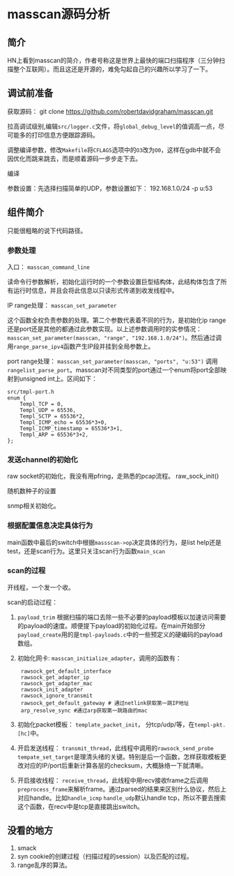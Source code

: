 # masscan源码分析 #

## 简介 ##

HN上看到masscan的简介，作者号称这是世界上最快的端口扫描程序（三分钟扫描整个互联网）。而且这还是开源的，难免勾起自己的兴趣所以学习了一下。


## 调试前准备 ##

获取源码：
    git clone https://github.com/robertdavidgraham/masscan.git

拉高调试级别,编辑`src/logger.c`文件，将`global_debug_level`的值调高一点，尽可能多的打印信息方便跟踪源码。

调整编译参数，修改`Makefile`将`CFLAGS`选项中的`O3`改为`O0`，这样在gdb中就不会因优化而跳来跳去，而是顺着源码一步步走下去。

编译

参数设置：先选择扫描简单的UDP，参数设置如下：
    192.168.1.0/24 -p u:53

## 组件简介 ##

只能很粗略的说下代码路径。

### 参数处理 ###

入口： `masscan_command_line`

读命令行参数解析，初始化运行时的一个参数设置巨型结构体，此结构体包含了所有运行时信息，并且会将此信息以只读形式传递到收发线程中。

IP range处理： `masscan_set_parameter`

这个函数全权负责参数的处理。第二个参数代表着不同的行为，是初始化ip range还是port还是其他的都通过此参数实现。以上述参数调用时的实参情况： `masscan_set_parameter(masscan, "range", "192.168.1.0/24")`。然后通过调用`range_parse_ipv4`函数产生IP段并挂到全局参数上。

port range处理： `masscan_set_parameter(masscan, "ports", "u:53")`
调用`rangelist_parse_port`。masscan对不同类型的port通过一个enum将port全部映射到unsigned int上。区间如下：

    src/tmpl-port.h
    enum {
    	Templ_TCP = 0,
      	Templ_UDP = 65536,
      	Templ_SCTP = 65536*2,
       	Templ_ICMP_echo = 65536*3+0,
       	Templ_ICMP_timestamp = 65536*3+1,
       	Templ_ARP = 65536*3+2,
    };


### 发送channel的初始化 ###

raw socket的初始化，我没有用pfring，走熟悉的pcap流程。
    raw_sock_init()

随机数种子的设置

snmp相关初始化。



### 根据配置信息决定具体行为 ###

main函数中最后的switch中根据`massscan->op`决定具体的行为，是list help还是test，还是scan行为。这里只关注scan行为函数`main_scan`

### scan的过程 ###

开线程，一个发一个收。

scan的启动过程：
1. `payload_trim` 根据扫描的端口去除一些不必要的payload模板以加速访问需要的payload的速度。顺便提下payload的初始化过程。在main开始部分`payload_create`用的是`tmpl-payloads.c`中的一些预定义的硬编码的payload数组。

2. 初始化网卡: `masscan_initialize_adapter`，调用的函数有：

        rawsock_get_default_interface
        rawsock_get_adapter_ip
        rawsock_get_adapter_mac
        rawsock_init_adapter
        rawsock_ignore_transmit
        rawsock_get_default_gateway # 通过netlink获取第一跳IP地址
        arp_resolve_sync #通过arp获取第一跳路由的mac

3. 初始化packet模板： `template_packet_init`， 分tcp/udp/等，在`templ-pkt.[hc]`中。

4. 开启发送线程： `transmit_thread`，此线程中调用的`rawsock_send_probe` `tempate_set_target`是理清头绪的关键。特别是后一个函数，怎样获取模板更改对应的IP/port后重新计算各层的checksum，大概脉络一下就清晰。

5. 开启接收线程： `receive_thread`，此线程中用recv接收frame之后调用`preprocess_frame`来解析frame。通过parsed的结果来区别什么协议，然后上对应handle。比如`handle_icmp` `handle_udp`默认handle tcp，所以不要去搜索这个函数，在recv中是tcp是直接跳出switch。

## 没看的地方 ##

1. smack
2. syn cookie的创建过程（扫描过程的session）以及匹配的过程。
3. range乱序的算法。
   
